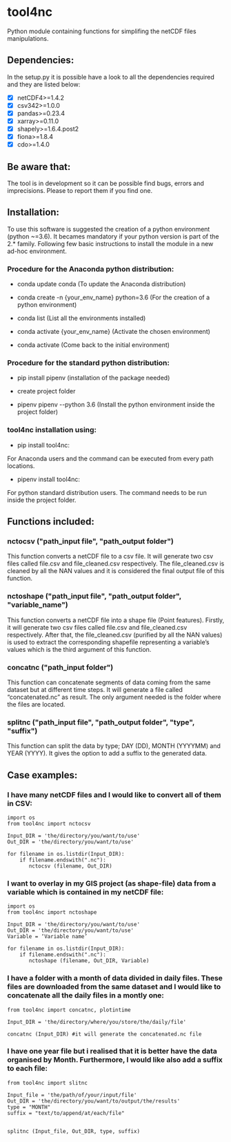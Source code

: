 # tool4nc

Python module containing functions for simplifing the netCDF files manipulations.


## Dependencies:

In the setup.py it is possible have a look to all the dependencies required and they are listed below:

- [x] netCDF4>=1.4.2
- [x] csv342>=1.0.0 
- [x] pandas>=0.23.4 
- [x] xarray>=0.11.0 
- [x] shapely>=1.6.4.post2
- [x] fiona>=1.8.4
- [x] cdo>=1.4.0

## Be aware that:

The tool is in development so it can be possible find bugs, errors and imprecisions. Please to report them if you find one. 

   
## Installation:

To use this software is suggested the creation of a python environment (python ~=3.6). It becames mandatory if your python version is part of the 2.* family. Following few basic instructions to install the module in a new ad-hoc environment.


### Procedure for the Anaconda python distribution:

- conda update conda (To update the Anaconda distribution)

- conda create -n {your_env_name} python=3.6 (For the creation of a python environment)

- conda list (List all the environments installed)

- conda activate {your_env_name} (Activate the chosen environment)

- conda activate (Come back to the initial environment)


### Procedure for the standard python distribution:

- pip install pipenv (installation of the package needed)

- create project folder 

- pipenv pipenv --python 3.6 (Install the python environment inside the project folder)


### tool4nc installation using:

- pip install tool4nc: 

For Anaconda users and the command can be executed from every path locations. 
 
- pipenv install tool4nc:

For python standard distribution users. The command needs to be run inside the project folder.


## Functions included:


### nctocsv ("path_input file", "path_output folder")

This function converts a netCDF file to a csv file. It will generate two csv files called file.csv and file_cleaned.csv respectively. The file_cleaned.csv is cleaned by all the NAN values and it is considered the final output file of this function.


### nctoshape ("path_input file", "path_output folder", "variable_name")

This function converts a netCDF file into a shape file (Point features). Firstly, it will generate two csv files called file.csv and file_cleaned.csv respectively. After that, the file_cleaned.csv (purified by all the NAN values) is used to extract the corresponding shapefile representing a variable’s values which is the third argument of this function.


### concatnc ("path_input folder")

This function can concatenate segments of data coming from the same dataset but at different time steps. It will generate a file called “concatenated.nc” as result. The only argument needed is the folder where the files are located.


### splitnc ("path_input file",  "path_output folder", "type", "suffix")

This function can split the data by type; DAY (DD), MONTH (YYYYMM) and YEAR (YYYY). It gives the option to add a suffix to the generated data. 


## Case examples:


### I have many netCDF files and I would like to convert all of them in CSV: 

```
import os
from tool4nc import nctocsv

Input_DIR = 'the/directory/you/want/to/use'
Out_DIR = 'the/directory/you/want/to/use'

for filename in os.listdir(Input_DIR):
    if filename.endswith(".nc"):
       nctocsv (filename, Out_DIR)

```

### I want to overlay in my GIS project (as shape-file) data from a variable which is contained in my netCDF file:

```
import os
from tool4nc import nctoshape

Input_DIR = 'the/directory/you/want/to/use'
Out_DIR = 'the/directory/you/want/to/use'
Variable = ‘Variable name’

for filename in os.listdir(Input_DIR):
    if filename.endswith(".nc"):
       nctoshape (filename, Out_DIR, Variable)

```

### I have a folder with a month of data divided in daily files. These files are downloaded from the same dataset and I would like to concatenate all the daily files in a montly one:

```
from tool4nc import concatnc, plotintime

Input_DIR = 'the/directory/where/you/store/the/daily/file'

concatnc (Input_DIR) #it will generate the concatenated.nc file

```

### I have one year file but i realised that it is better have the data organised by Month. Furthermore, I would like also add a suffix to each file:

```
from tool4nc import slitnc

Input_file = 'the/path/of/your/input/file'
Out_DIR = 'the/directory/you/want/to/output/the/results'
type = "MONTH"
suffix = "text/to/append/at/each/file"


splitnc (Input_file, Out_DIR, type, suffix)

```










